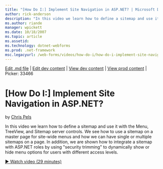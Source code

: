 ```yaml
---
title: "[How Do I:] Implement Site Navigation in ASP.NET? | Microsoft Docs"
author: rick-anderson
description: "In this video we learn how to define a sitemap and use it with the Menu, TreeView, and Sitemap server controls. We see how to use a sitemap on a master page..."
ms.author: riande
manager: wpickett
ms.date: 10/18/2007
ms.topic: article
ms.assetid: 
ms.technology: dotnet-webforms
ms.prod: .net-framework
msc.legacyurl: /web-forms/videos/how-do-i/how-do-i-implement-site-navigation-in-aspnet
---
```

[Edit .md file](C:\Projects\msc\dev\Msc.Www\Web.ASP\App_Data\github\web-forms\videos\how-do-i\how-do-i-implement-site-navigation-in-aspnet.md) | [Edit dev content](http://www.aspdev.net/umbraco#/content/content/edit/26443) | [View dev content](http://docs.aspdev.net/tutorials/web-forms/videos/how-do-i/how-do-i-implement-site-navigation-in-aspnet.html) | [View prod content](http://www.asp.net/web-forms/videos/how-do-i/how-do-i-implement-site-navigation-in-aspnet) | Picker: 33466

[How Do I:] Implement Site Navigation in ASP.NET?
====================
by [Chris Pels](https://twitter.com/chrispels)

In this video we learn how to define a sitemap and use it with the Menu, TreeView, and Sitemap server controls. We see how to use a sitemap on a master page for site-wide menus and how we can have single or multiple sitemaps on a page. In addition, we are shown how to integrate a sitemap with ASP.NET roles by using "security trimming" to dynamically show or hide menu options for users with different access levels.

[&#9654; Watch video (29 minutes)](https://channel9.msdn.com/Blogs/ASP-NET-Site-Videos/how-do-i-implement-site-navigation-in-aspnet)
